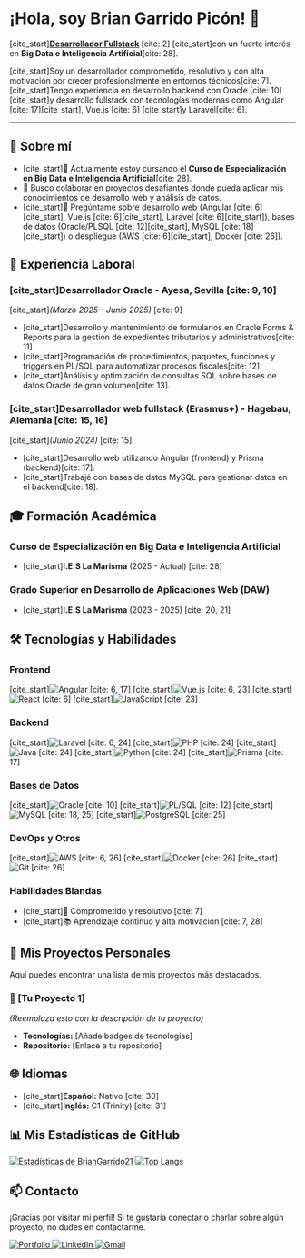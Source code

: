 # ¡Hola, soy Brian Garrido Picón! 👋

[cite_start][**Desarrollador Fullstack**][portfolio] [cite: 2] [cite_start]con un fuerte interés en **Big Data e Inteligencia Artificial**[cite: 28].

[cite_start]Soy un desarrollador comprometido, resolutivo y con alta motivación por crecer profesionalmente en entornos técnicos[cite: 7]. [cite_start]Tengo experiencia en desarrollo backend con Oracle [cite: 10] [cite_start]y desarrollo fullstack con tecnologías modernas como Angular [cite: 17][cite_start], Vue.js [cite: 6] [cite_start]y Laravel[cite: 6].

[portfolio]: https://briangarridopicon.com/portfolio

---

## 🔭 Sobre mí

-   [cite_start]🌱 Actualmente estoy cursando el **Curso de Especialización en Big Data e Inteligencia Artificial**[cite: 28].
-   👯 Busco colaborar en proyectos desafiantes donde pueda aplicar mis conocimientos de desarrollo web y análisis de datos.
-   [cite_start]💬 Pregúntame sobre desarrollo web (Angular [cite: 6][cite_start], Vue.js [cite: 6][cite_start], Laravel [cite: 6][cite_start]), bases de datos (Oracle/PLSQL [cite: 12][cite_start], MySQL [cite: 18][cite_start]) o despliegue (AWS [cite: 6][cite_start], Docker [cite: 26]).

## 💼 Experiencia Laboral

### [cite_start]Desarrollador Oracle - Ayesa, Sevilla [cite: 9, 10]
[cite_start]*(Marzo 2025 - Junio 2025)* [cite: 9]

-   [cite_start]Desarrollo y mantenimiento de formularios en Oracle Forms & Reports para la gestión de expedientes tributarios y administrativos[cite: 11].
-   [cite_start]Programación de procedimientos, paquetes, funciones y triggers en PL/SQL para automatizar procesos fiscales[cite: 12].
-   [cite_start]Análisis y optimización de consultas SQL sobre bases de datos Oracle de gran volumen[cite: 13].

### [cite_start]Desarrollador web fullstack (Erasmus+) - Hagebau, Alemania [cite: 15, 16]
[cite_start]*(Junio 2024)* [cite: 15]

-   [cite_start]Desarrollo web utilizando Angular (frontend) y Prisma (backend)[cite: 17].
-   [cite_start]Trabajé con bases de datos MySQL para gestionar datos en el backend[cite: 18].

## 🎓 Formación Académica

### Curso de Especialización en Big Data e Inteligencia Artificial
-   [cite_start]**I.E.S La Marisma** (2025 - Actual) [cite: 28]

### Grado Superior en Desarrollo de Aplicaciones Web (DAW)
-   [cite_start]**I.E.S La Marisma** (2023 - 2025) [cite: 20, 21]

## 🛠️ Tecnologías y Habilidades

### Frontend
[cite_start]![Angular](https://img.shields.io/badge/Angular-DD0031?style=for-the-badge&logo=angular&logoColor=white) [cite: 6, 17]
[cite_start]![Vue.js](https://img.shields.io/badge/Vue.js-35495E?style=for-the-badge&logo=vuedotjs&logoColor=4FC08D) [cite: 6, 23]
[cite_start]![React](https://img.shields.io/badge/React-20232A?style=for-the-badge&logo=react&logoColor=61DAFB) [cite: 6]
[cite_start]![JavaScript](https://img.shields.io/badge/JavaScript-F7DF1E?style=for-the-badge&logo=javascript&logoColor=black) [cite: 23]

### Backend
[cite_start]![Laravel](https://img.shields.io/badge/Laravel-FF2D20?style=for-the-badge&logo=laravel&logoColor=white) [cite: 6, 24]
[cite_start]![PHP](https://img.shields.io/badge/PHP-777BB4?style=for-the-badge&logo=php&logoColor=white) [cite: 24]
[cite_start]![Java](https://img.shields.io/badge/Java-ED8B00?style=for-the-badge&logo=openjdk&logoColor=white) [cite: 24]
[cite_start]![Python](https://img.shields.io/badge/Python-3776AB?style=for-the-badge&logo=python&logoColor=white) [cite: 24]
[cite_start]![Prisma](https://img.shields.io/badge/Prisma-2D3748?style=for-the-badge&logo=prisma&logoColor=white) [cite: 17]

### Bases de Datos
[cite_start]![Oracle](https://img.shields.io/badge/Oracle-F80000?style=for-the-badge&logo=oracle&logoColor=white) [cite: 10]
[cite_start]![PL/SQL](https://img.shields.io/badge/PL/SQL-F80000?style=for-the-badge&logo=oracle&logoColor=white) [cite: 12]
[cite_start]![MySQL](https://img.shields.io/badge/MySQL-005C84?style=for-the-badge&logo=mysql&logoColor=white) [cite: 18, 25]
[cite_start]![PostgreSQL](https://img.shields.io/badge/PostgreSQL-316192?style=for-the-badge&logo=postgresql&logoColor=white) [cite: 25]

### DevOps y Otros
[cite_start]![AWS](https://img.shields.io/badge/AWS-232F3E?style=for-the-badge&logo=amazon-aws&logoColor=white) [cite: 6, 26]
[cite_start]![Docker](https://img.shields.io/badge/Docker-2496ED?style=for-the-badge&logo=docker&logoColor=white) [cite: 26]
[cite_start]![Git](https://img.shields.io/badge/Git-F05032?style=for-the-badge&logo=git&logoColor=white) [cite: 26]

### Habilidades Blandas
-   [cite_start]🚀 Comprometido y resolutivo [cite: 7]
-   [cite_start]📚 Aprendizaje continuo y alta motivación [cite: 7, 28]

## 🚀 Mis Proyectos Personales

Aquí puedes encontrar una lista de mis proyectos más destacados.

### 📌 [Tu Proyecto 1]
*(Reemplaza esto con la descripción de tu proyecto)*

- **Tecnologías:** [Añade badges de tecnologías]
- **Repositorio:** [Enlace a tu repositorio]


## 🌐 Idiomas

-   [cite_start]**Español:** Nativo [cite: 30]
-   [cite_start]**Inglés:** C1 (Trinity) [cite: 31]

## 📊 Mis Estadísticas de GitHub

[![Estadísticas de BrianGarrido21](https://github-readme-stats.vercel.app/api?username=BrianGarrido21&show_icons=true&theme=radical&count_private=true)](https://github.com/BrianGarrido21)
[![Top Langs](https://github-readme-stats.vercel.app/api/top-langs/?username=BrianGarrido21&hide_progress=true&layout=compact&theme=radical)](https://github.com/BrianGarrido21)

## 📫 Contacto

¡Gracias por visitar mi perfil! Si te gustaría conectar o charlar sobre algún proyecto, no dudes en contactarme.

<p align="left">
  <a href="https://briangarridopicon.com/portfolio" target="_blank">
    <img src="https://img.shields.io/badge/Portfolio-000000?style=for-the-badge&logo=About.me&logoColor=white" alt="Portfolio"/>
  </a>
  <a href="https://www.linkedin.com/in/brian-garrido-picón-6a0b65217/" target="_blank">
    <img src="https://img.shields.io/badge/LinkedIn-0077B5?style=for-the-badge&logo=linkedin&logoColor=white" alt="LinkedIn"/>
  </a>
  <a href="mailto:hola@briangarridopicon.com">
    <img src="https://img.shields.io/badge/Email-D14836?style=for-the-badge&logo=gmail&logoColor=white" alt="Gmail"/>
  </a>
</p>
